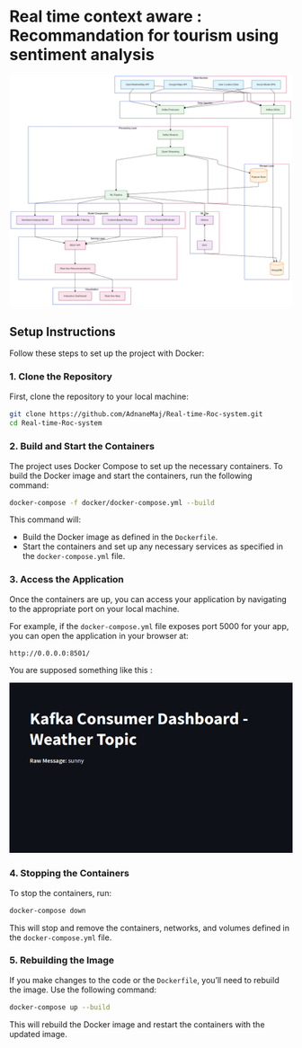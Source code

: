 # Real time context aware : Recommandation for tourism using sentiment analysis

![](images/pipeline.png)


## Setup Instructions

Follow these steps to set up the project with Docker:

### 1. Clone the Repository

First, clone the repository to your local machine:

```bash
git clone https://github.com/AdnaneMaj/Real-time-Roc-system.git
cd Real-time-Roc-system
```

### 2. Build and Start the Containers

The project uses Docker Compose to set up the necessary containers. To build the Docker image and start the containers, run the following command:

```bash
docker-compose -f docker/docker-compose.yml --build
```

This command will:
- Build the Docker image as defined in the `Dockerfile`.
- Start the containers and set up any necessary services as specified in the `docker-compose.yml` file.

### 3. Access the Application

Once the containers are up, you can access your application by navigating to the appropriate port on your local machine.

For example, if the `docker-compose.yml` file exposes port 5000 for your app, you can open the application in your browser at:

```
http://0.0.0.0:8501/
```

You are supposed something like this : 

![](images/weather.png)

### 4. Stopping the Containers

To stop the containers, run:

```bash
docker-compose down
```

This will stop and remove the containers, networks, and volumes defined in the `docker-compose.yml` file.

### 5. Rebuilding the Image

If you make changes to the code or the `Dockerfile`, you’ll need to rebuild the image. Use the following command:

```bash
docker-compose up --build
```

This will rebuild the Docker image and restart the containers with the updated image.
